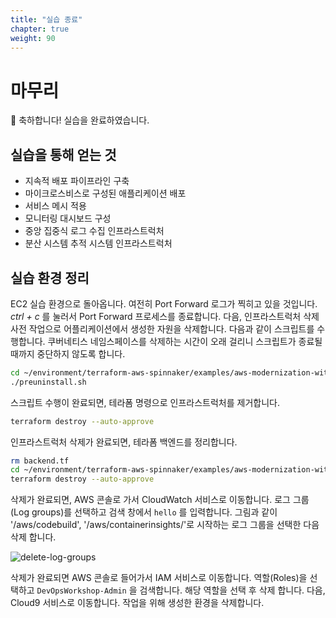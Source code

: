 ```yaml
---
title: "실습 종료"
chapter: true
weight: 90
---
```


# 마무리
🎉 축하합니다! 실습을 완료하였습니다.

## 실습을 통해 얻는 것
- 지속적 배포 파이프라인 구축
- 마이크로스비스로 구성된 애플리케이션 배포
- 서비스 메시 적용
- 모니터링 대시보드 구성
- 중앙 집중식 로그 수집 인프라스트럭처
- 분산 시스템 추적 시스템 인프라스트럭처

## 실습 환경 정리
EC2 실습 환경으로 돌아옵니다. 여전히 Port Forward 로그가 찍히고 있을 것입니다. *ctrl + c* 를 눌러서 Port Forward 프로세스를 종료합니다. 다음, 인프라스트럭처 삭제 사전 작업으로 어플리케이션에서 생성한 자원을 삭제합니다. 다음과 같이 스크립트를 수행합니다. 쿠버네티스 네임스페이스를 삭제하는 시간이 오래 걸리니 스크립트가 종료될 때까지 중단하지 않도록 합니다.

```sh
cd ~/environment/terraform-aws-spinnaker/examples/aws-modernization-with-spinnaker/
./preuninstall.sh
```

스크립트 수행이 완료되면, 테라폼 명령으로 인프라스트럭처를 제거합니다.

```sh
terraform destroy --auto-approve
```

인프라스트럭처 삭제가 완료되면, 테라폼 백엔드를 정리합니다.

```sh
rm backend.tf
cd ~/environment/terraform-aws-spinnaker/examples/aws-modernization-with-spinnaker/backend
terraform destroy --auto-approve
```

삭제가 완료되면, AWS 콘솔로 가서 CloudWatch 서비스로 이동합니다. 로그 그룹(Log groups)를 선택하고 검색 창에서 `hello` 를 입력합니다. 그림과 같이 '/aws/codebuild', '/aws/containerinsights/'로 시작하는 로그 그룹을 선택한 다음 삭제 합니다.

![delete-log-groups](/images/aws/delete-log-groups.png)

삭제가 완료되면 AWS 콘솔로 들어가서 IAM 서비스로 이동합니다. 역할(Roles)을 선택하고 `DevOpsWorkshop-Admin` 을 검색합니다. 해당 역할을 선택 후 삭제 합니다. 다음, Cloud9 서비스로 이동합니다. 작업을 위해 생성한 환경을 삭제합니다.

